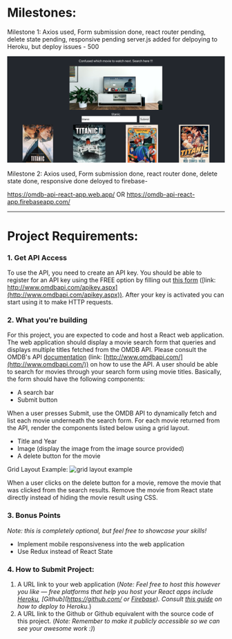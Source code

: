 # Milestones:

Milestone 1:
Axios used, Form submission done, react router pending, delete state pending, responsive pending
server.js added for delpoying to Heroku, but deploy issues - 500


![](./public/draft_1.png)


Milestone 2:
Axios used, Form submission done, react router done, delete state done, responsive done
deloyed to firebase-

https://omdb-api-react-app.web.app/
OR
https://omdb-api-react-app.firebaseapp.com/

---

# Project Requirements:

### 1. Get API Access ###
To use the API, you need to create an API key. You should be able to register for an API key using the FREE option by filling out [this form](http://www.omdbapi.com/apikey.aspx) ([link: http://www.omdbapi.com/apikey.aspx](http://www.omdbapi.com/apikey.aspx)). After your key is activated you can start using it to make HTTP requests.

### 2. What you're building ###

For this project, you are expected to code and host a React web application. The web application should display a movie search form that queries and displays multiple titles fetched from the OMDB API. Please consult the OMDB's API [documentation](http://www.omdbapi.com/) (link: [http://www.omdbapi.com/](http://www.omdbapi.com/)) on how to use the API. A user should be able to search for movies through your search form using movie titles. Basically, the form should have the following components:

  - A search bar
  - Submit button

When a user presses Submit, use the OMDB API to dynamically fetch and list each movie underneath the search form. For each movie returned from the API, render the components listed below using a grid layout.

  - Title and Year
  - Image (display the image from the image source provided)
  - A delete button for the movie

Grid Layout Example:
![grid layout example](https://storage.googleapis.com/support-forums-api/attachment/thread-2456609-676079104261257749.JPG)

When a user clicks on the delete button for a movie, remove the movie that was clicked from the search results. Remove the movie from React state directly instead of hiding the movie result using CSS.

### 3. Bonus Points ###
*Note: this is completely optional, but feel free to showcase your skills!*

  - Implement mobile responsiveness into the web application
  - Use Redux instead of React State

### 4. How to Submit Project: ###

  1. A URL link to your web application (*Note: Feel free to host this however you like — free platforms that help you host your React apps include [Heroku](https://heroku.com/), [Github](https://github.com/ or [Firebase](https://firebase.google.com)). Consult [this guide](https://medium.com/better-programming/how-to-deploy-your-react-app-to-heroku-aedc28b218ae) on how to deploy to Heroku.*)
  2. A URL link to the Github or Github equivalent with the source code of this project. (*Note: Remember to make it publicly accessible so we can see your awesome work :)*)
